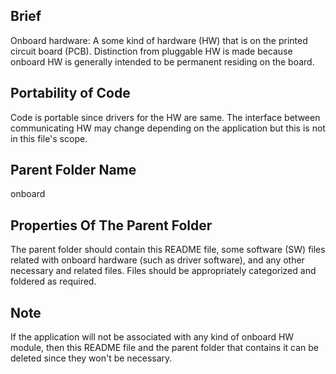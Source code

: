 ## Brief
Onboard hardware: A some kind of hardware (HW) that is on the printed circuit board (PCB). Distinction from pluggable HW is made because onboard HW is generally intended to be permanent residing on the board.

## Portability of Code
Code is portable since drivers for the HW are same. The interface between communicating HW may change depending on the application but this is not in this file's scope.

## Parent Folder Name
onboard

## Properties Of The Parent Folder 
The parent folder should contain this README file, some software (SW) files related with onboard hardware (such as driver software), and any other necessary and related files. Files should be appropriately categorized and foldered as required.

## Note
If the application will not be associated with any kind of onboard HW module, then this README file and the parent folder that contains it can be deleted since they won't be necessary.